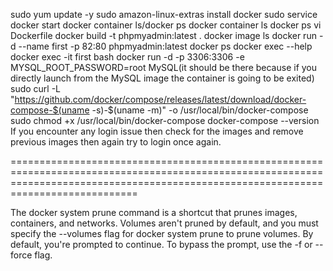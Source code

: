 sudo yum update -y
sudo amazon-linux-extras install docker
sudo service docker start
docker container ls/docker ps
docker container ls
docker ps
vi Dockerfile
docker build -t phpmyadmin:latest .
docker image ls
docker run -d --name first -p 82:80 phpmyadmin:latest
docker ps
docker exec --help
docker exec -it first bash
docker run -d -p 3306:3306 -e MYSQL_ROOT_PASSWORD=root MySQL(it should be there because if you directly launch from the MySQL image the container is going to be exited)
sudo curl -L "https://github.com/docker/compose/releases/latest/download/docker-compose-$(uname -s)-$(uname -m)" -o /usr/local/bin/docker-compose
sudo chmod +x /usr/local/bin/docker-compose
docker-compose --version
If you encounter any login issue then check for the images and remove previous images then again try to login once again.

========================================================================================================================================================================================

The docker system prune command is a shortcut that prunes images, containers, and networks. Volumes aren't pruned by default, and you must specify the --volumes flag for docker system prune to prune volumes. By default, you're prompted to continue. To bypass the prompt, use the -f or --force flag.
